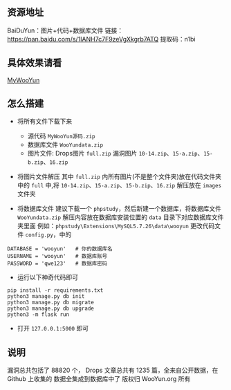 ## 资源地址

BaiDuYun：图片+代码+数据库文件
 链接：https://pan.baidu.com/s/1IANH7c7F9zeVgXkgrb7ATQ 提取码：n1bi

## 具体效果请看

[MyWooYun]()

## 怎么搭建
* 将所有文件下载下来
    * 源代码 `MyWooYun源码.zip`
    * 数据库文件 `WooYundata.zip`
    * 图片文件: Drops图片 `full.zip`    漏洞图片 `10-14.zip`、`15-a.zip`、`15-b.zip`、`16.zip`

* 将图片文件解压
其中 `full.zip` 内所有图片(不是整个文件夹)放在代码文件夹中的 `full` 中,将 `10-14.zip`、`15-a.zip`、`15-b.zip`、`16.zip` 解压放在 `images` 文件夹

* 将数据库文件 
建议下载一个 `phpstudy`，然后新建一个数据库，将数据库文件 `WooYundata.zip` 解压内容放在数据库安装位置的 `data` 目录下对应数据库文件夹里面
例如：`phpstudy\Extensions\MySQL5.7.26\data\wooyun`
更改代码文件 `config.py`，中的
```
DATABASE = 'wooyun'   # 你的数据库名
USERNAME = 'wooyun'   # 数据库账号
PASSWORD = 'qwe123'   # 数据库密码
```
* 运行以下神奇代码即可
```
pip install -r requirements.txt
python3 manage.py db init
python3 manage.py db migrate
python3 manage.py db upgrade
python3 -m flask run
```
* 打开 `127.0.0.1:5000` 即可



## 说明

漏洞总共包括了 88820 个， Drops 文章总共有 1235 篇，全来自公开数据，在 Github 上收集的
数据全集成到数据库中了
版权归 WooYun.org 所有
